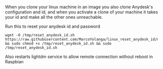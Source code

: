 When you clone your linux machine in an image you also clone Anydesk's configuration and id, and when you activate a clone of your machine it takes your id and make all the other ones unreachable.

Run this to reset your anydesk id and password
```
wget -O /tmp/reset_anydesk_id.sh https://raw.githubusercontent.com/MarcoYolanga/linux_reset_anydesk_id/master/reset_anydesk_id.sh && sudo chmod +x /tmp/reset_anydesk_id.sh && sudo /tmp/reset_anydesk_id.sh
```

Also restarts lightdm service to allow remote connection without reboot in Raspbian
